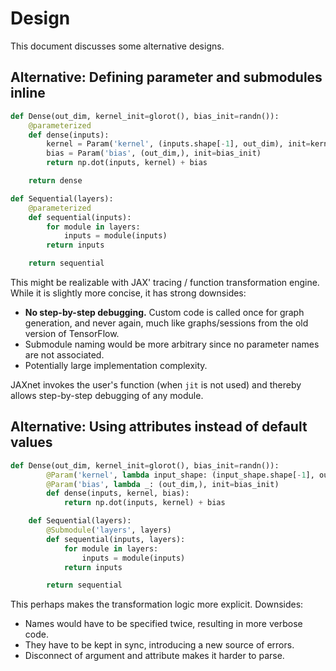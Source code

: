# Design

This document discusses some alternative designs.

## Alternative: Defining parameter and submodules inline

```python
def Dense(out_dim, kernel_init=glorot(), bias_init=randn()):
    @parameterized
    def dense(inputs):
        kernel = Param('kernel', (inputs.shape[-1], out_dim), init=kernel_init)
        bias = Param('bias', (out_dim,), init=bias_init)
        return np.dot(inputs, kernel) + bias

    return dense

def Sequential(layers):
    @parameterized
    def sequential(inputs):
        for module in layers:
            inputs = module(inputs)
        return inputs

    return sequential
```

This might be realizable with JAX' tracing / function transformation engine.
While it is slightly more concise, it has strong downsides:
- **No step-by-step debugging.** Custom code is called once for graph generation, and never again,
much like graphs/sessions from the old version of TensorFlow.
- Submodule naming would be more arbitrary since no parameter names are not associated.
- Potentially large implementation complexity.

JAXnet invokes the user's function (when `jit` is not used) and thereby allows step-by-step debugging of any module.

## Alternative: Using attributes instead of default values

```python
def Dense(out_dim, kernel_init=glorot(), bias_init=randn()):
        @Param('kernel', lambda input_shape: (input_shape.shape[-1], out_dim), init=kernel_init)
        @Param('bias', lambda _: (out_dim,), init=bias_init)
        def dense(inputs, kernel, bias):
            return np.dot(inputs, kernel) + bias

    def Sequential(layers):
        @Submodule('layers', layers)
        def sequential(inputs, layers):
            for module in layers:
                inputs = module(inputs)
            return inputs

        return sequential
```

This perhaps makes the transformation logic more explicit. Downsides:
- Names would have to be specified twice, resulting in more verbose code.
- They have to be kept in sync, introducing a new source of errors.
- Disconnect of argument and attribute makes it harder to parse.